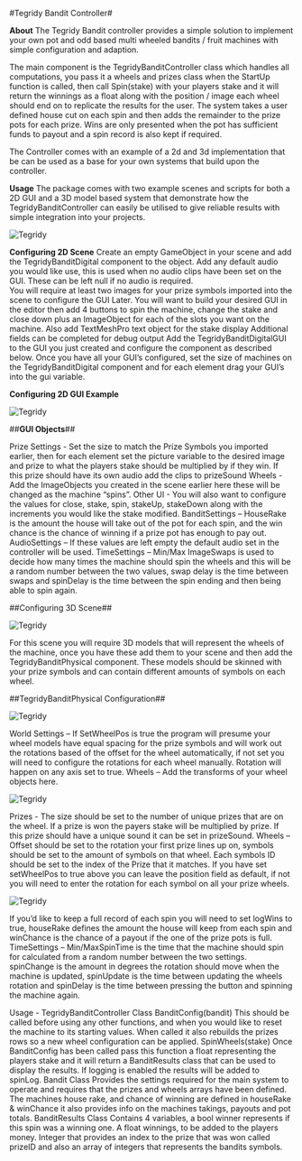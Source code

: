 
#Tegridy Bandit Controller#

**About**
The Tegridy Bandit controller provides a simple solution to implement your own pot and odd based multi wheeled bandits / fruit machines with simple configuration and adaption. 

The main component is the TegridyBanditController class which handles all computations, you pass it a wheels and prizes class when the StartUp function is called, then call Spin(stake) with your players stake and it will return the winnings as a float along with the position / image each wheel should end on to replicate the results for the user. The system takes a user defined house cut on each spin and then adds the remainder to the prize pots for each prize. Wins are only presented when the pot has sufficient funds to payout and a spin record is also kept if required. 

The Controller comes with an example of a 2d and 3d implementation that be can be used as a base for your own systems that build upon the controller.

**Usage**
The package comes with two example scenes and scripts for both a 2D GUI and a 3D model based system that demonstrate how the TegridyBanditController can easily be utilised to give reliable results with simple integration into your projects.

![Tegridy](./1.png)

**Configuring 2D Scene**
Create an empty GameObject in your scene and add the TegridyBanditDigital component to the object.
Add any default audio you would like use, this is used when no audio clips have been set on the GUI. These can be left null if no audio is required.  
You will require at least two images for your prize symbols imported into the scene to configure the GUI Later.
You will want to build your desired GUI in the editor then add 4 buttons to spin the machine, change the stake and close down plus an ImageObject for each of the slots you want on the machine. Also add TextMeshPro text object for the stake display Additional fields can be completed for debug output
Add the TegridyBanditDigitalGUI to the GUI you just created and configure the component as described below.
Once you have all your GUI’s configured, set the size of machines on the TegridyBanditDigital component and for each element drag your GUI’s into the gui variable.


**Configuring 2D GUI Example**

![Tegridy](./2.png)

##**GUI Objects**##

Prize Settings - Set the size to match the Prize Symbols you imported earlier, then for each element set the picture variable to the desired image and  prize to what the players stake should be multiplied by if they win. If this prize should have its own audio add the clips to prizeSound
Wheels - Add the ImageObjects you created in the scene earlier here these will be changed as the machine “spins”. 
Other UI - You will also want to configure the values for close, stake, spin, stakeUp, stakeDown along with the increments you would like the stake modified.
BanditSettings – HouseRake is the amount the house will take out of the pot for each spin, and the win chance is the chance of winning if a prize pot has enough to pay out.
AudioSettings – If these values are left empty the default audio set in the controller will be used.
TimeSettings – Min/Max ImageSwaps is used to decide how many times the machine should spin the wheels and this will be a random number between the two values, swap delay is the time between swaps and spinDelay is the time between the spin ending and then being able to spin again.

##Configuring 3D Scene##

![Tegridy](./3.png)

For this scene you will require 3D models that will represent the wheels of the machine, once you have these add them to your scene and then add the TegridyBanditPhysical component. These models should be skinned with your prize symbols and can contain different amounts of symbols on each wheel.
      
##TegridyBanditPhysical Configuration##

![Tegridy](./4.png)

World Settings – If SetWheelPos is true the program will presume your wheel models have equal spacing for the prize symbols and will work out the rotations based of the offset for the wheel automatically, if not set you will need to configure the rotations for each wheel manually. Rotation will happen on any axis set to true.
Wheels – Add the transforms of your wheel objects here.

![Tegridy](./5.png)


Prizes -  The size should be set to the number of unique prizes that are on the wheel.  If a prize is won the payers stake will be multiplied by prize. If this prize should have a unique sound it can be set in prizeSound.
Wheels – Offset should be set to the rotation your first prize lines up on, symbols should be set to the amount of symbols on that wheel. Each symbols ID should be set to the index of the Prize that it matches. If you have set setWheelPos to true above you can leave the position field as default, if not you will need to enter the rotation for each symbol on all your prize wheels.


![Tegridy](./6.png)

If you’d like to keep a full record of each spin you will need to set logWins to true, houseRake defines the amount the house will keep from each spin and winChance is the chance of a payout if the one of the prize pots is full.
TimeSettings – Min/MaxSpinTime is the time that the machine should spin for calculated from a random number between the two settings. spinChange is the amount in degrees the rotation should move when the machine is updated, spinUpdate is the time between updating the wheels rotation and spinDelay is the time between pressing the button and spinning the machine again.

Usage - TegridyBanditController Class
BanditConfig(bandit)
This should be called before using any other functions, and when you would like to reset the machine to its starting values. When called it also rebuilds the prizes rows so a new wheel configuration can be applied. 
SpinWheels(stake)
Once BanditConfig has been called pass this function a float representing the players stake and it will return a BanditResults class that can be used to display the results. If logging is enabled the results will be added to spinLog.
Bandit Class
Provides the settings required for the main system to operate and requires that the prizes and wheels arrays have been defined. The machines house rake, and chance of winning are defined in houseRake & winChance it also provides info on the machines takings, payouts and pot totals.
BanditResults Class
Contains 4 variables, a bool winner represents if this spin was a winning one. A float winnings, to be added to the players money. Integer that provides an index to the prize that was won called prizeID and also an array of integers that represents the bandits symbols.